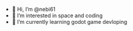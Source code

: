 - 👋 Hi, I’m @nebi61
- 👀 I’m interested in space and coding
- 🌱 I’m currently learning godot game devloping


<!---
nebi61/nebi61 is a ✨ special ✨ repository because its `README.md` (this file) appears on your GitHub profile.
You can click the Preview link to take a look at your changes.
--->
